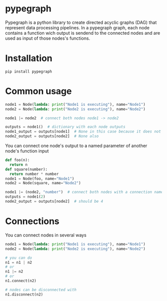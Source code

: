 # pypegraph
Pypegraph is a python library to create directed acyclic graphs (DAG) that represent data processing pipelines. In a pypegraph graph, each node contains a function wich output is sendend to the connected nodes and are used as input of those nodes's functions.
# Installation
`pip install pypegraph`
# Common usage
```python
node1 = Node(lambda: print("Node1 is executing"), name="Node1")
node2 = Node(lambda: print("Node2 is executing"), name="Node2")

node1 |= node2  # connect both nodes node1 -> node2

outputs = node1()  # dictionary with each node outputs
node1_output = outputs[node1]  # None in this case because it does not return anything
node2_output = outputs[node2]  # None also
```
You can connect one node's output to a named parameter of another node's function input
```python
def foo(n):
  return n
def square(number):
  return number * number
node1 = Node(foo, name="Node1")
node2 = Node(square, name="Node2")

node1 |= (node2, "number")  # connect both nodes with a connection name
outputs = node1(2)
node2_output = outputs[node2]  # should be 4
```
# Connections
You can connect nodes in several ways
```python
node1 = Node(lambda: print("Node1 is executing"), name="Node1")
node2 = Node(lambda: print("Node2 is executing"), name="Node2")

# you can do
n1 = n1 | n2
# or
n1 |= n2
# or
n1.connect(n2)

# nodes can be disconnected with
n1.disconnect(n2)
```

